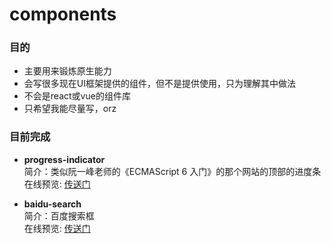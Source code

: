 # components

### 目的

+ 主要用来锻炼原生能力
+ 会写很多现在UI框架提供的组件，但不是提供使用，只为理解其中做法
+ 不会是react或vue的组件库
+ 只希望我能尽量写，orz

### 目前完成
+ **progress-indicator**<br/>
简介：类似阮一峰老师的《ECMAScript 6 入门》的那个网站的顶部的进度条<br/>
在线预览: [传送门](https://juliiii.github.io/progress-indicator/example/index.html)

+ **baidu-search**<br/>
简介：百度搜索框<br/>
在线预览: [传送门](https://juliiii.github.io/baidu-search/index.html)
